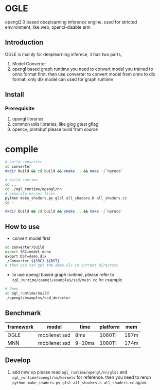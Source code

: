 # OGLE
opengl2.0 based deeplearning inference engine, used for stricted environment,
like web, opencl-disable arm


## Introduction
OGLE is mainly for deeplearning inferece, it has two parts,
1. Model Converter
2. opengl based graph runtime
you need to convert model you trained to onnx format first.
then use converter to convert model from onnx to dlx format, only dlx
model can used for graph runtime

## Install
### Prerequisite
1. opengl libraries
2. common utils libraries, like glog gtest gflag
3. opencv, protobuf please build from source


# compile
```bash
# build converter
cd converter
mkdir build && cd build && cmake .. && make -j`nproco`

# build runtime
cd ..
cd ./ogl_runtime/opengl/nn
# generate kernel files
python make_shaders.py glsl all_shaders.h all_shaders.cc
cd -

mkdir build && cd build && cmake .. && make -j`nproco`
```
## How to use
* convert model first
```bash
cd converter/build
export SRC=model.onnx
exoprt DST=demo.dlx
./Converter ${SRC} ${DST}
# then you can get the demo.dlx in current directory
```

* to use opengl based graph runtime, please refer to
`ogl_runtime/opengl/examples/ssd/main.cc` for example.

```bash
# demo
cd ogl_runtime/build
./opengl/examples/ssd_detector
```

## Benchmark

| framework | model | time | platform | mem |
| -----| ---- | ---- | --- | --- |
| OGLE | mobilenet ssd | 8ms | 1080TI | 187m |
| MNN | mobilenet ssd | 9-10ms | 1080TI | 174m |

## Develop

1. add new op
please read `ogl_runtime/opengl/nn/glsl` and
`ogl_runtime/opengl/nn/kernels` for reference. then you need to rerun
`python make_shaders.py glsl all_shaders.h all_shaders.cc` again
